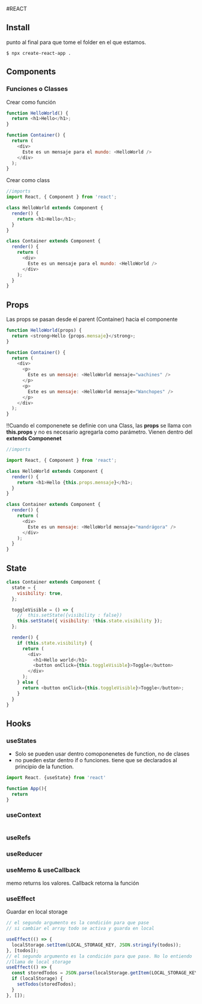 #REACT

## Install

punto al final para que tome el folder en el que estamos.

```
$ npx create-react-app .
```

## Components

### Funciones o Classes

Crear como función

```javascript
function HelloWorld() {
  return <h1>Hello</h1>;
}

function Container() {
  return (
    <div>
      Este es un mensaje para el mundo: <HelloWorld />
    </div>
  );
}
```

Crear como class

```javascript
//imports
import React, { Component } from 'react';

class HelloWorld extends Component {
  render() {
    return <h1>Hello</h1>;
  }
}

class Container extends Component {
  render() {
    return (
      <div>
        Este es un mensaje para el mundo: <HelloWorld />
      </div>
    );
  }
}
```

## Props

Las props se pasan desde el parent (Container) hacia el componente

```javascript
function HelloWorld(props) {
  return <strong>Hello {props.mensaje}</strong>;
}

function Container() {
  return (
    <div>
      <p>
        Este es un mensaje: <HelloWorld mensaje="wachines" />
      </p>
      <p>
        Este es un mensaje: <HelloWorld mensaje="Wanchopes" />
      </p>
    </div>
  );
}
```

!!Cuando el componenete se definie con una Class, las **props** se llama con **this.props** y no es necesario agregarla como parámetro. Vienen dentro del **extends Componenet**

```javascript
//imports

import React, { Component } from 'react';

class HelloWorld extends Component {
  render() {
    return <h1>Hello {this.props.mensaje}</h1>;
  }
}

class Container extends Component {
  render() {
    return (
      <div>
        Este es un mensaje: <HelloWorld mensaje="mandrágora" />
      </div>
    );
  }
}
```

## State

```javascript
class Container extends Component {
  state = {
    visibility: true,
  };

  toggleVisible = () => {
    // 	this.setState({visibility : false})
    this.setState({ visibility: !this.state.visibility });
  };

  render() {
    if (this.state.visibility) {
      return (
        <div>
          <h1>Hello world</h1>
          <button onClick={this.toggleVisible}>Toggle</button>
        </div>
      );
    } else {
      return <button onClick={this.toggleVisible}>Toggle</button>;
    }
  }
}
```

## Hooks

### useStates

- Solo se pueden usar dentro comoponenetes de function, no de clases
- no pueden estar dentro if o funciones. tiene que se declarados al principio de la function.

```javascript
import React. {useState} from 'react'

function App(){
  return
}

```

### useContext

```javascript

```

### useRefs

### useReducer

### useMemo & useCallback

memo returns los valores. Callback retorna la función

### useEffect

Guardar en local storage

```javascript
// el segundo argumento es la condición para que pase
// si cambiar el array todo se activa y guarda en local

useEffect(() => {
  localStorage.setItem(LOCAL_STORAGE_KEY, JSON.stringify(todos));
}, [todos]);
// el segundo argumento es la condición para que pase. No lo entiendo
//llama de local storage
useEffect(() => {
  const storedTodos = JSON.parse(localStorage.getItem(LOCAL_STORAGE_KEY));
  if (localStorage) {
    setTodos(storedTodos);
  }
}, []);
```
